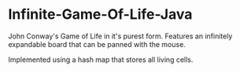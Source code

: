 # Infinite-Game-Of-Life-Java
John Conway's Game of Life in it's purest form. Features an infinitely expandable board that can be panned with the mouse.

Implemented using a hash map that stores all living cells.
